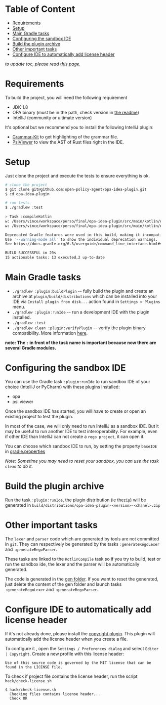 # Table of Content
<!-- toc -->
- [Requirements](#requirements)
- [Setup](#setup)
- [Main Gradle tasks](#main-gradle-tasks)
- [Configuring the sandbox IDE](#configuring-the-sandbox-ide)
- [Build the plugin archive](#build-the-plugin-archive)
- [Other important tasks](#other-important-tasks)
- [Configure IDE to automatically add license header](#configure-ide-to-automatically-add-license-header)
<!-- /toc -->

*to update toc, please read [this page](../../hack/README.md).*

# Requirements
To build the project, you will need the following requirement

* JDK 1.8
* OPA binary (must be in the path, check version in [the readme](../../README.md))
* IntelliJ (community or ultimate version)

It's optional but we recommend you to install the following IntelliJ plugin:
* [Grammar-Kit](https://plugins.jetbrains.com/plugin/6606-grammar-kit) to get highlighting of the grammar file.
* [PsiViewer](https://plugins.jetbrains.com/plugin/227-psiviewer) to view the AST of Rust files right in the IDE.

# Setup 
Just clone the project and execute the tests to ensure everything is ok.

```bash
# clone the project 
$ git clone git@github.com:open-policy-agent/opa-idea-plugin.git
$ cd opa-idea-plugin

# run tests
$ ./gradlew :test 
  
> Task :compileKotlin
w: /Users/vince/workspace/perso/final/opa-idea-plugin/src/main/kotlin/org/openpolicyagent/ideaplugin/ide/actions/CheckAction.kt: (21, 13): Variable 'editor' is never used
w: /Users/vince/workspace/perso/final/opa-idea-plugin/src/main/kotlin/org/openpolicyagent/ideaplugin/openapiext/CommandLineExt.kt: (86, 29): Unnecessary safe call on a non-null receiver of type OutputStream

Deprecated Gradle features were used in this build, making it incompatible with Gradle 7.0.
Use '--warning-mode all' to show the individual deprecation warnings.
See https://docs.gradle.org/6.3/userguide/command_line_interface.html#sec:command_line_warnings

BUILD SUCCESSFUL in 20s
15 actionable tasks: 13 executed,2 up-to-date

```

# Main Gradle tasks
* `./gradlew :plugin:buildPlugin` -- fully build the plugin and create an archive at `plugin/build/distributions` which can be installed into your IDE via `Install plugin from disk...` action found in `Settings > Plugins` menu.
* `./gradlew :plugin:runIde` -- run a development IDE with the plugin installed. 
* `./gradlew :test`
* `./gradlew clean :plugin:verifyPlugin` -- verify the plugin binary compatibility. More information [here](https://github.com/JetBrains/intellij-plugin-verifier). 

**note: The `:` in front of the task name is important because now there are several Gradle modules.**


# Configuring the sandbox IDE
You can use the Gradle task `:plugin:runIde` to run sandbox IDE of your choice (IntelliJ or PyCharm) with these plugins 
installed:
 * opa
 * psi viewer

Once the sandbox IDE has started, you will have to create or open an existing project to test the plugin. 

In most of the case, we will only need to run IntelliJ as a sandbox IDE. But it may be useful to run another IDE to test
interoperability. For example, even if other IDE than IntelliJ can not create a `rego project`, it can open it.
 
You can choose which sandbox IDE to run, by setting the property `baseIDE` in [gradle.properties](../../gradle.properties)

*Note: Sometime you may need to reset your sandbox, you can use the task `clean` to do it.*


# Build the plugin archive
Run the task `:plugin:runIde`, the plugin distribution (ie the`zip`) will be generated in `build/distributions/opa-idea-plugin-<version>-<chanel>.zip`

# Other important tasks
The `lexer` and `parser` code which are generated by tools are not committed in `git`. They can respectively be generated
by the tasks `:generateRegoLexer` and `:generateRegoParser`. 

These tasks are linked to the `KotlinCompile` task so if you try to build, test or run the sandbox ide, the lexer and 
the parser will be automatically generated.

The code is generated in the [gen folder](../../src/main/gen). If you want to reset the generated, just delete the
content of the gen folder and launch tasks `:generateRegoLexer` and `:generateRegoParser`.

# Configure IDE to automatically add license header
If it's not already done, please install the [copyright plugin](https://plugins.jetbrains.com/plugin/13114-copyright/).
This plugin will automatically add the license header when you create a file.

To configure it , open the `Settings / Preferences dialog` and select `Editor | Copyright`. Create a new profile with 
this license header:

```
Use of this source code is governed by the MIT license that can be
found in the LICENSE file.
```

To check if project file contains the license header, run the script `hack/check-license.sh`

```
$ hack/check-license.sh
  Checking files contains license header...
  Check OK
```
